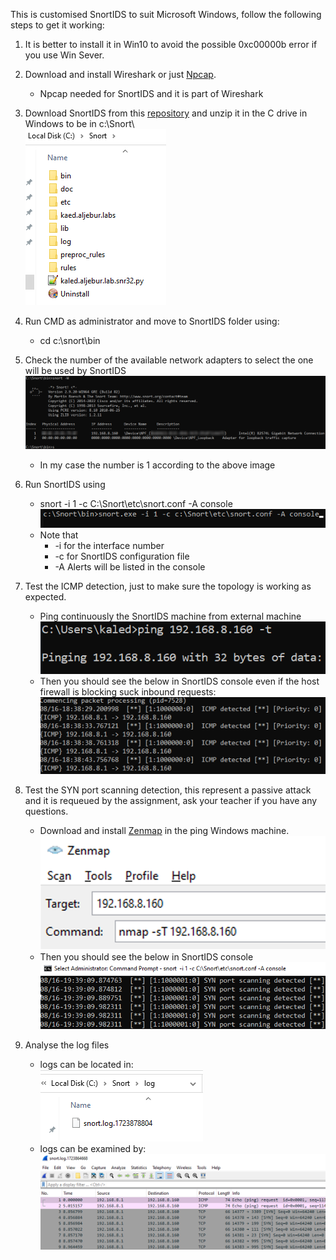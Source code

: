 This is customised SnortIDS to suit Microsoft Windows, follow the following steps to get it working:

1. It is better to install it in Win10 to avoid the possible 0xc00000b error if you use Win Sever.
2. Download and install Wireshark or just [Npcap](https://npcap.com/dist/npcap-1.79.exe).

   - Npcap needed for SnortIDS and it is part of Wireshark

3. Download SnortIDS from this [repository](https://github.com/kaledaljebur/snortids-windows/raw/main/Snort.zip) and unzip it in the C drive in Windows to be in c:\Snort\ \
   ![alt text](images/snort-in-c-drive.png)
4. Run CMD as administrator and move to SnortIDS folder using:
   - cd c:\snort\bin
5. Check the number of the available network adapters to select the one will be used by SnortIDS \
   ![alt text](images/snort-w.png)

   - In my case the number is 1 according to the above image

6. Run SnortIDS using
   - snort -i 1 -c C:\Snort\etc\snort.conf -A console \
     ![alt text](images/snort-run.png)
   - Note that
     - -i for the interface number
     - -c for SnortIDS configuration file
     - -A Alerts will be listed in the console
7. Test the ICMP detection, just to make sure the topology is working as expected.

   - Ping continuously the SnortIDS machine from external machine \
     ![alt text](images/ping.png)
   - Then you should see the below in SnortIDS console even if the host firewall is blocking suck inbound requests: \
     ![alt text](images/snort-icmp.png)

8. Test the SYN port scanning detection, this represent a passive attack and it is requeued by the assignment, ask your teacher if you have any questions.
   - Download and install [Zenmap](https://nmap.org/dist/nmap-7.95-setup.exe) in the ping Windows machine. \
     ![alt text](images/zenmap.png)
   - Then you should see the below in SnortIDS console \
     ![alt text](images/nmap.png)
9. Analyse the log files
   - logs can be located in: \
     ![alt text](images/log.png)
   - logs can be examined by: \
     ![alt text](images/wireshark.png)
